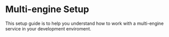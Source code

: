 # Multi-engine Setup

This setup guide is to help you understand how to work with a multi-engine service in your development enviroment.
